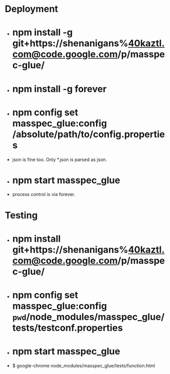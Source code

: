 



Deployment
==========
* # npm install -g git+https://shenanigans%40kaztl.com@code.google.com/p/masspec-glue/ 
* # npm install -g forever
* # npm config set masspec_glue:config /absolute/path/to/config.properties
* json is fine too. Only *.json is parsed as json.
* # npm start masspec_glue
* process control is via forever.

Testing
=======
* # npm install git+https://shenanigans%40kaztl.com@code.google.com/p/masspec-glue/ 
* # npm config set masspec_glue:config `pwd`/node_modules/masspec_glue/tests/testconf.properties
* # npm start masspec_glue
* $ google-chrome node_modules/masspec_glue/tests/function.html

